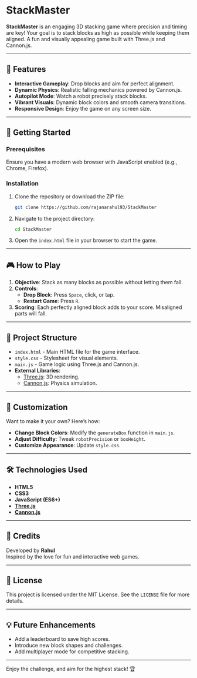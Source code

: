 # StackMaster

**StackMaster** is an engaging 3D stacking game where precision and timing are key! Your goal is to stack blocks as high as possible while keeping them aligned. A fun and visually appealing game built with Three.js and Cannon.js.

---

## 🌟 Features

- **Interactive Gameplay**: Drop blocks and aim for perfect alignment.
- **Dynamic Physics**: Realistic falling mechanics powered by Cannon.js.
- **Autopilot Mode**: Watch a robot precisely stack blocks.
- **Vibrant Visuals**: Dynamic block colors and smooth camera transitions.
- **Responsive Design**: Enjoy the game on any screen size.

---

## 🚀 Getting Started

### Prerequisites

Ensure you have a modern web browser with JavaScript enabled (e.g., Chrome, Firefox).

### Installation

1. Clone the repository or download the ZIP file:
   ```bash
   git clone https://github.com/rajanarahul93/StackMaster
   ```
2. Navigate to the project directory:
   ```bash
   cd StackMaster
   ```
3. Open the `index.html` file in your browser to start the game.

---

## 🎮 How to Play

1. **Objective**: Stack as many blocks as possible without letting them fall.
2. **Controls**:
   - **Drop Block**: Press `Space`, click, or tap.
   - **Restart Game**: Press `R`.
3. **Scoring**: Each perfectly aligned block adds to your score. Misaligned parts will fall.

---

## 📂 Project Structure

- `index.html` - Main HTML file for the game interface.
- `style.css` - Stylesheet for visual elements.
- `main.js` - Game logic using Three.js and Cannon.js.
- **External Libraries**:
  - [Three.js](https://threejs.org): 3D rendering.
  - [Cannon.js](http://www.cannonjs.org): Physics simulation.

---

## 🎨 Customization

Want to make it your own? Here’s how:
- **Change Block Colors**: Modify the `generateBox` function in `main.js`.
- **Adjust Difficulty**: Tweak `robotPrecision` or `boxHeight`.
- **Customize Appearance**: Update `style.css`.

---


## 🛠️ Technologies Used

- **HTML5**
- **CSS3**
- **JavaScript (ES6+)**
- [**Three.js**](https://threejs.org)
- [**Cannon.js**](http://www.cannonjs.org)

---


## 🤝 Credits

Developed by **Rahul**  
Inspired by the love for fun and interactive web games.

---

## 📜 License

This project is licensed under the MIT License. See the `LICENSE` file for more details.

---

## 💡 Future Enhancements

- Add a leaderboard to save high scores.
- Introduce new block shapes and challenges.
- Add multiplayer mode for competitive stacking.

---

Enjoy the challenge, and aim for the highest stack! 🏆

